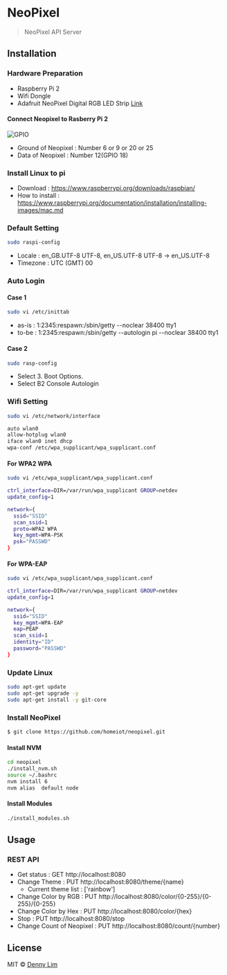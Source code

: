 # NeoPixel
> NeoPixel API Server

## Installation

### Hardware Preparation
- Raspberry Pi 2
- Wifi Dongle
- Adafruit NeoPixel Digital RGB LED Strip [Link](https://www.adafruit.com/product/1138)

#### Connect Neopixel to Rasberry Pi 2
![GPIO](http://www.elektronik-kompendium.de/sites/raspberry-pi/fotos/raspberry-pi-15.jpg)
- Ground of Neopixel : Number 6 or 9 or 20 or 25
- Data of Neopixel : Number 12(GPIO 18)

### Install Linux to pi
- Download : https://www.raspberrypi.org/downloads/raspbian/
- How to install : https://www.raspberrypi.org/documentation/installation/installing-images/mac.md

### Default Setting
```sh
sudo raspi-config
```
- Locale : en_GB.UTF-8 UTF-8, en_US.UTF-8 UTF-8 -> en_US.UTF-8
- Timezone : UTC (GMT) 00

### Auto Login

#### Case 1
```sh
sudo vi /etc/inittab
```
- as-is : 1:2345:respawn:/sbin/getty --noclear 38400 tty1
- to-be : 1:2345:respawn:/sbin/getty --autologin pi --noclear 38400 tty1

#### Case 2
```sh
sudo rasp-config
```
- Select 3. Boot Options.
- Select B2 Console Autologin

### Wifi Setting

```sh
sudo vi /etc/network/interface
```

```sh
auto wlan0
allow-hotplug wlan0
iface wlan0 inet dhcp
wpa-conf /etc/wpa_supplicant/wpa_supplicant.conf
```

#### For WPA2 WPA
```sh
sudo vi /etc/wpa_supplicant/wpa_supplicant.conf
```

```sh
ctrl_interface=DIR=/var/run/wpa_supplicant GROUP=netdev
update_config=1

network={
  ssid="SSID"
  scan_ssid=1
  proto=WPA2 WPA
  key_mgmt=WPA-PSK
  psk="PASSWD"
}
```

#### For WPA-EAP
```sh
sudo vi /etc/wpa_supplicant/wpa_supplicant.conf
```

```sh
ctrl_interface=DIR=/var/run/wpa_supplicant GROUP=netdev
update_config=1

network={
  ssid="SSID"
  key_mgmt=WPA-EAP
  eap=PEAP
  scan_ssid=1
  identity="ID"
  password="PASSWD"
}
```

### Update Linux
```sh
sudo apt-get update
sudo apt-get upgrade -y
sudo apt-get install -y git-core
```

### Install NeoPixel

```sh
$ git clone https://github.com/homeiot/neopixel.git
```

#### Install NVM
```sh
cd neopixel
./install_nvm.sh
source ~/.bashrc
nvm install 6
nvm alias  default node
```

#### Install Modules
```sh
./install_modules.sh
```

## Usage

### REST API
- Get status : GET http://localhost:8080
- Change Theme : PUT http://localhost:8080/theme/{name}
  - Current theme list : ['rainbow']
- Change Color by RGB : PUT http://localhost:8080/color/{0-255}/{0-255}/{0-255}
- Change Color by Hex : PUT http://localhost:8080/color/{hex}
- Stop : PUT http://localhost:8080/stop
- Change Count of Neopixel : PUT http://localhost:8080/count/{number}

## License

MIT © [Denny Lim](http://iamdenny.com)


